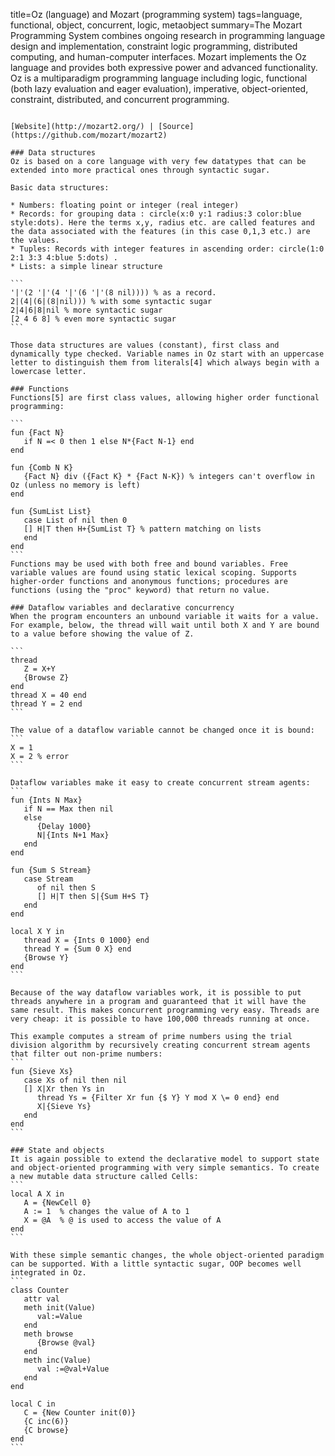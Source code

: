 title=Oz (language) and Mozart (programming system)
tags=language, functional, object, concurrent, logic, metaobject
summary=The Mozart Programming System combines ongoing research in programming language design and implementation, constraint logic programming, distributed computing, and human-computer interfaces. Mozart implements the Oz language and provides both expressive power and advanced functionality. Oz is a multiparadigm programming language including logic, functional (both lazy evaluation and eager evaluation), imperative, object-oriented, constraint, distributed, and concurrent programming.
~~~~~~

[Website](http://mozart2.org/) | [Source](https://github.com/mozart/mozart2)

### Data structures
Oz is based on a core language with very few datatypes that can be extended into more practical ones through syntactic sugar.

Basic data structures:

* Numbers: floating point or integer (real integer)
* Records: for grouping data : circle(x:0 y:1 radius:3 color:blue style:dots). Here the terms x,y, radius etc. are called features and the data associated with the features (in this case 0,1,3 etc.) are the values.
* Tuples: Records with integer features in ascending order: circle(1:0 2:1 3:3 4:blue 5:dots) .
* Lists: a simple linear structure

```
'|'(2 '|'(4 '|'(6 '|'(8 nil)))) % as a record.
2|(4|(6|(8|nil))) % with some syntactic sugar
2|4|6|8|nil % more syntactic sugar
[2 4 6 8] % even more syntactic sugar
```

Those data structures are values (constant), first class and dynamically type checked. Variable names in Oz start with an uppercase letter to distinguish them from literals[4] which always begin with a lowercase letter.

### Functions
Functions[5] are first class values, allowing higher order functional programming:

```
fun {Fact N}
   if N =< 0 then 1 else N*{Fact N-1} end
end

fun {Comb N K}
   {Fact N} div ({Fact K} * {Fact N-K}) % integers can't overflow in Oz (unless no memory is left)
end

fun {SumList List}
   case List of nil then 0
   [] H|T then H+{SumList T} % pattern matching on lists
   end
end
```
Functions may be used with both free and bound variables. Free variable values are found using static lexical scoping. Supports higher-order functions and anonymous functions; procedures are functions (using the "proc" keyword) that return no value.

### Dataflow variables and declarative concurrency
When the program encounters an unbound variable it waits for a value. For example, below, the thread will wait until both X and Y are bound to a value before showing the value of Z.

```
thread 
   Z = X+Y
   {Browse Z}
end
thread X = 40 end
thread Y = 2 end
```

The value of a dataflow variable cannot be changed once it is bound:
```
X = 1
X = 2 % error
```

Dataflow variables make it easy to create concurrent stream agents:
```
fun {Ints N Max}
   if N == Max then nil
   else 
      {Delay 1000}
      N|{Ints N+1 Max}
   end
end

fun {Sum S Stream}
   case Stream
      of nil then S
      [] H|T then S|{Sum H+S T}
   end
end

local X Y in
   thread X = {Ints 0 1000} end
   thread Y = {Sum 0 X} end
   {Browse Y}
end
```

Because of the way dataflow variables work, it is possible to put threads anywhere in a program and guaranteed that it will have the same result. This makes concurrent programming very easy. Threads are very cheap: it is possible to have 100,000 threads running at once.

This example computes a stream of prime numbers using the trial division algorithm by recursively creating concurrent stream agents that filter out non-prime numbers:
```
fun {Sieve Xs}
   case Xs of nil then nil
   [] X|Xr then Ys in
      thread Ys = {Filter Xr fun {$ Y} Y mod X \= 0 end} end
      X|{Sieve Ys}
   end
end
```

### State and objects
It is again possible to extend the declarative model to support state and object-oriented programming with very simple semantics. To create a new mutable data structure called Cells:
```
local A X in
   A = {NewCell 0}
   A := 1  % changes the value of A to 1
   X = @A  % @ is used to access the value of A
end
```

With these simple semantic changes, the whole object-oriented paradigm can be supported. With a little syntactic sugar, OOP becomes well integrated in Oz.
```
class Counter
   attr val
   meth init(Value)
      val:=Value
   end
   meth browse
      {Browse @val}
   end
   meth inc(Value)
      val :=@val+Value
   end
end

local C in
   C = {New Counter init(0)}
   {C inc(6)}
   {C browse}
end
```

